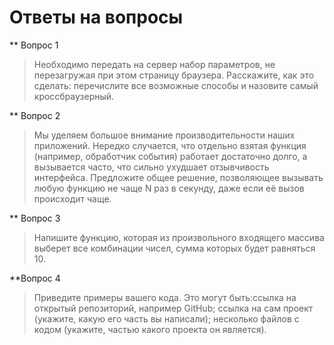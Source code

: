 Ответы на вопросы
==========
** Вопрос 1
>Необходимо передать на сервер набор параметров, не перезагружая при этом страницу браузера. Расскажите, как это сделать: перечислите все возможные способы и назовите самый кроссбраузерный.

** Вопрос 2
>Мы уделяем большое внимание производительности наших приложений. Нередко случается, что отдельно взятая функция (например, обработчик события) работает достаточно долго, а вызывается часто, что сильно ухудшает отзывчивость интерфейса.
Предложите общее решение, позволяющее вызывать любую функцию не чаще N раз в секунду, даже если её вызов происходит чаще.

** Вопрос 3
>Напишите функцию, которая из произвольного входящего массива выберет все комбинации чисел, сумма которых будет равняться 10.

**Вопрос 4
>Приведите примеры вашего кода. Это могут быть:ссылка на открытый репозиторий, например GitHub; ссылка на сам проект (укажите, какую его часть вы написали); несколько файлов с кодом (укажите, частью какого проекта он является).
